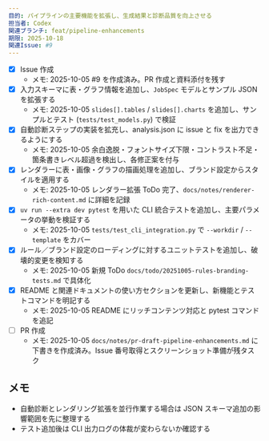 ```yaml
---
目的: パイプラインの主要機能を拡張し、生成結果と診断品質を向上させる
担当者: Codex
関連ブランチ: feat/pipeline-enhancements
期限: 2025-10-18
関連Issue: #9
---
```


- [x] Issue 作成
  - メモ: 2025-10-05 #9 を作成済み。PR 作成と資料添付を残す
- [x] 入力スキーマに表・グラフ情報を追加し、`JobSpec` モデルとサンプル JSON を拡張する
  - メモ: 2025-10-05 `slides[].tables` / `slides[].charts` を追加し、サンプルとテスト (`tests/test_models.py`) で検証
- [x] 自動診断ステップの実装を拡充し、analysis.json に issue と fix を出力できるようにする
  - メモ: 2025-10-05 余白逸脱・フォントサイズ下限・コントラスト不足・箇条書きレベル超過を検出し、各修正案を付与
- [x] レンダラーに表・画像・グラフの描画処理を追加し、ブランド設定からスタイルを適用する
  - メモ: 2025-10-05 レンダラー拡張 ToDo 完了、`docs/notes/renderer-rich-content.md` に詳細を記録
- [x] `uv run --extra dev pytest` を用いた CLI 統合テストを追加し、主要パラメータの挙動を検証する
  - メモ: 2025-10-05 `tests/test_cli_integration.py` で `--workdir` / `--template` をカバー
- [x] ルール／ブランド設定のローディングに対するユニットテストを追加し、破壊的変更を検知する
  - メモ: 2025-10-05 新規 ToDo `docs/todo/20251005-rules-branding-tests.md` で具体化
- [x] README と関連ドキュメントの使い方セクションを更新し、新機能とテストコマンドを明記する
  - メモ: 2025-10-05 README にリッチコンテンツ対応と pytest コマンドを追記
- [ ] PR 作成
  - メモ: 2025-10-05 `docs/notes/pr-draft-pipeline-enhancements.md` に下書きを作成済み。Issue 番号取得とスクリーンショット準備が残タスク

## メモ
- 自動診断とレンダリング拡張を並行作業する場合は JSON スキーマ追加の影響範囲を先に整理する
- テスト追加後は CLI 出力ログの体裁が変わらないか確認する
